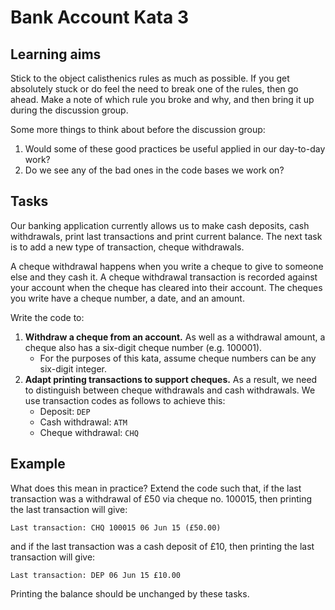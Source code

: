 # Bank Account Kata 3

## Learning aims

Stick to the object calisthenics rules as much as possible. If you get absolutely stuck or do feel the need to break one of the rules, then go ahead. Make a note of which rule you broke and why, and then bring it up during the discussion group.

Some more things to think about before the discussion group:

1. Would some of these good practices be useful applied in our day-to-day work?
2. Do we see any of the bad ones in the code bases we work on?

## Tasks

Our banking application currently allows us to make cash deposits, cash withdrawals, print last transactions and print current balance. The next task is to add a new type of transaction, cheque withdrawals.

A cheque withdrawal happens when you write a cheque to give to someone else and they cash it. A cheque withdrawal transaction is recorded against your account when the cheque has cleared into their account. The cheques you write have a cheque number, a date, and an amount.

Write the code to:

1. **Withdraw a cheque from an account.** As well as a withdrawal amount, a cheque also has a six-digit cheque number (e.g. 100001).
   * For the purposes of this kata, assume cheque numbers can be any six-digit integer.
2. **Adapt printing transactions to support cheques.** As a result, we need to distinguish between cheque withdrawals and cash withdrawals. We use transaction codes as follows to achieve this:
   * Deposit: `DEP`
   * Cash withdrawal: `ATM`
   * Cheque withdrawal: `CHQ`

## Example

What does this mean in practice? Extend the code such that, if the last transaction was a withdrawal of £50 via cheque no. 100015, then printing the last transaction will give:

	Last transaction: CHQ 100015 06 Jun 15 (£50.00)

and if the last transaction was a cash deposit of £10, then printing the last transaction will give:

	Last transaction: DEP 06 Jun 15 £10.00

Printing the balance should be unchanged by these tasks.
